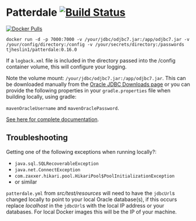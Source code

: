 # Patterdale [![Build Status](https://travis-ci.org/tjheslin1/Patterdale.svg?branch=master)](https://travis-ci.org/tjheslin1/Patterdale)

[![Docker Pulls](https://img.shields.io/docker/pulls/tjheslin1/patterdale.svg?maxAge=604800)](https://hub.docker.com/r/tjheslin1/patterdale/)

`docker run -d -p 7000:7000 -v /your/jdbc/odjbc7.jar:/app/odjbc7.jar -v /your/config/directory:/config -v /your/secrets/directory:/passwords tjheslin1/patterdale:0.16.0`

If a `logback.xml` file is included in the directory passed into the /config container volume, this will configure your logging.

Note the volume mount: `/your/jdbc/odjbc7.jar:/app/odjbc7.jar`.
This can be downloaded manually from the
[Oracle JDBC Downloads page](http://www.oracle.com/technetwork/database/features/jdbc/jdbc-drivers-12c-download-1958347.html)
or you can provide the following properties in your `gradle.properties` file when building locally, using gradle:

`mavenOracleUsername` and `mavenOraclePassword`.

[See here for complete documentation](https://tjheslin1.github.io/Patterdale/).

## Troubleshooting

Getting one of the following exceptions when running locally?:
- `java.sql.SQLRecoverableException`
- `java.net.ConnectException`
- `com.zaxxer.hikari.pool.HikariPool$PoolInitializationException`
- or similar

`patterdale.yml` from _src/test/resources_ will need to have the `jdbcUrl`s changed locally to 
point to your local Oracle database(s), if this occurs replace _localhost_ in 
the `jdbcUrl`s with the local IP address or your databases. For local Docker images this 
will be the IP of your machine.
